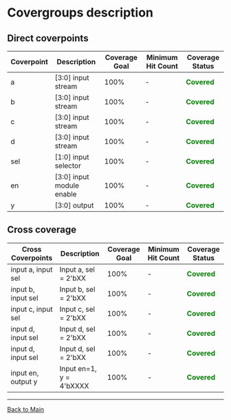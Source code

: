 # Covergroups description

## Direct coverpoints

| Coverpoint | Description             | Coverage Goal | Minimum Hit Count   |                 Coverage Status                     |
|------------|-------------------------|---------------|---------------------|-----------------------------------------------------|
| a          | [3:0] input stream        | 100%          | -                   |    <span style="color: green ;">**Covered**</span>  |
| b          | [3:0] input stream        | 100%          | -                   |    <span style="color: green ;">**Covered**</span>  |
| c          | [3:0] input stream        | 100%          | -                   |    <span style="color: green ;">**Covered**</span>  |
| d          | [3:0] input stream        | 100%          | -                   |    <span style="color: green ;">**Covered**</span>  |
| sel        | [1:0] input selector      | 100%          | -                   |    <span style="color: green ;">**Covered**</span>  |
| en         | [3:0] input module enable | 100%          | -                   |    <span style="color: green ;">**Covered**</span>  |
| y          | [3:0] output              | 100%          | -                   |    <span style="color: green ;">**Covered**</span>  |




## Cross coverage 

| Cross Coverpoints             | Description              | Coverage Goal | Minimum Hit Count | Coverage Status                                 |
|-------------------------------|--------------------------|---------------|-------------------|-------------------------------------------------|
| input a, input sel            | Input a, sel = 2'bXX     |   100%        |        -          | <span style="color: green ;">**Covered**</span> |
| input b, input sel            | Input b, sel = 2'bXX     |   100%        |        -          | <span style="color: green ;">**Covered**</span> |
| input c, input sel            | Input c, sel = 2'bXX     |   100%        |        -          | <span style="color: green ;">**Covered**</span> |
| input d, input sel            | Input d, sel = 2'bXX     |   100%        |        -          | <span style="color: green ;">**Covered**</span> |
| input d, input sel            | Input d, sel = 2'bXX     |   100%        |        -          | <span style="color: green ;">**Covered**</span> |
| input en, output y            | Input en=1, y = 4'bXXXX  |   100%        |        -          | <span style="color: green ;">**Covered**</span> |




------
[Back to Main](readme.md)